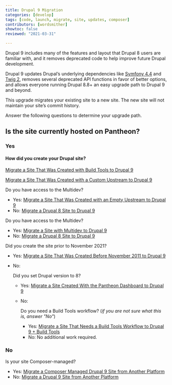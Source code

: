 ```yaml
---
title: Drupal 9 Migration
categories: [develop]
tags: [code, launch, migrate, site, updates, composer]
contributors: [wordsmither]
showtoc: false
reviewed: "2021-03-31"

---
```

Drupal 9 includes many of the features and layout that Drupal 8 users are familiar with, and it removes deprecated code to help improve future Drupal development.

Drupal 9 updates Drupal’s underlying dependencies like [Symfony 4.4](https://symfony.com/releases/4.4) and [Twig 2](https://twig.symfony.com/doc/2.x/index.html), removes several deprecated API functions in favor of better options, and allows everyone running Drupal 8.8+ an easy upgrade path to Drupal 9 and beyond.

<Alert title="Note" type="info" >

This upgrade migrates your existing site to a new site.  The new site will not maintain your site’s commit history.

</Alert>

Answer the following questions to determine your upgrade path.

## Is the site currently hosted on Pantheon?

### Yes

#### How did you create your Drupal site?

<TabList>

<Tab title="Build Tools" id="build-tools" active={true}>

[Migrate a Site That Was Created with Build Tools to Drupal 9](/guides/drupal-9-hosted-createbt)

</Tab>

<Tab title="Custom Upstream" id="custom-upstream">

[Migrate a Site That Was Created with a Custom Upstream to Drupal 9](/guides/drupal-9-hosted-createcustom)

</Tab>

<Tab title="Empty Upstream" id="empty-upstream">

Do you have access to the Multidev?
- Yes: [Migrate a Site That Was Created with an Empty Upstream to Drupal 9](/guides/drupal-9-hosted-createempty-md)
- No: [Migrate a Drupal 8 Site to Drupal 9](/guides/drupal-9-hosted)
  
</Tab>

<Tab title="Dashboard on Drupal 8" id="dashboard-8">

Do you have access to the Multidev?
- Yes: [Migrate a Site with Multidev to Drupal 9](/guides/drupal-9-hosted-md)
- No: [Migrate a Drupal 8 Site to Drupal 9](/guides/drupal-9-hosted)

</Tab>

<Tab title="Dashboard on Drupal 9" id="dashboard-9">

Did you create the site prior to November 2021?
- Yes: [Migrate a Site That Was Created Before November 2011 to Drupal 9](/guides/drupal-9-hosted-pre112021) 
- No: 

  Did you set Drupal version to 8?
  - Yes: [Migrate a Site Created With the Pantheon Dashboard to Drupal 9](/guides/drupal-9-hosted-createdashboard-set8)
  - No: 

    Do you need a Build Tools workflow? (*if you are not sure what this is, answer "No"*)
    - Yes: [Migrate a Site That Needs a Build Tools Workflow to Drupal 9 + Build Tools](/guides/drupal-9-hosted-btworkflow)
    - No: No additional work required.

</Tab>

</TabList>

### No

Is your site Composer-managed?

- Yes: [Migrate a Composer Managed Drupal 9 Site from Another Platform](/guides/drupal-9-unhosted-composer)
- No: [Migrate a Drupal 9 Site from Another Platform](/guides/drupal-9-unhosted)



